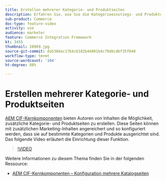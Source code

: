 ```yaml
---
title: Erstellen mehrerer Kategorie- und Produktseiten
description: Erfahren Sie, wie Sie die Kategorieeinstiegs- und Produktdetailseiten mit zielgerichteten Marketing-Inhalten bereichern.
sub-product: Commerce
doc-type: feature-video
activity: use
audience: marketer
feature: Commerce Integration Framework
kt: 3455
thumbnail: 28969.jpg
source-git-commit: da538dac17b4c6182b44801b4c79d6cdbf35f640
workflow-type: tm+mt
source-wordcount: '104'
ht-degree: 88%

---
```


# Erstellen mehrerer Kategorie- und Produktseiten

[AEM CIF-Kernkomponenten](https://github.com/adobe/aem-core-cif-components) bieten Autoren von Inhalten die Möglichkeit, zusätzliche Kategorie- und Produktseiten zu erstellen. Diese Seiten können mit zusätzlichen Marketing-Inhalten angereichert und so konfiguriert werden, dass sie auf bestimmte Kategorien und Produkte ausgerichtet sind. Das folgende Video erläutert die Einrichtung dieser Funktion.

>[!VIDEO](https://video.tv.adobe.com/v/28969/?quality=12)

Weitere Informationen zu diesem Thema finden Sie in der folgenden Ressource:

- [AEM CIF-Kernkomponenten – Konfiguration mehrere Katalogseiten](https://github.com/adobe/aem-core-cif-components/wiki/configuration#multi-catalog-page-template-configuration)
